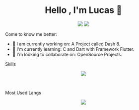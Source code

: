 <h1 align="center">Hello , I'm Lucas 👋</h1>
<p align="center">
    <img src="https://img.shields.io/badge/Country-Brasil-green">
    <img src="https://img.shields.io/badge/Github-luc4sd3v-orange">
</p>

Come to know me better:

- 🔭 I am currently working on: A Project called Dash 8.
- 🌱 I'm currently learning: C and Dart with Framework Flutter.
- 👯 I'm looking to collaborate on: OpenSource Projects.

Skills

<p align="center">
<img src="https://github-readme-stats.vercel.app/api?username=luc4sd3v&show_icons=true">
</p>
<br />

Most Used Langs

<p align="center">
<img src="https://github-readme-stats.vercel.app/api/top-langs/?username=luc4sd3v&langs_count=999">
</p>
